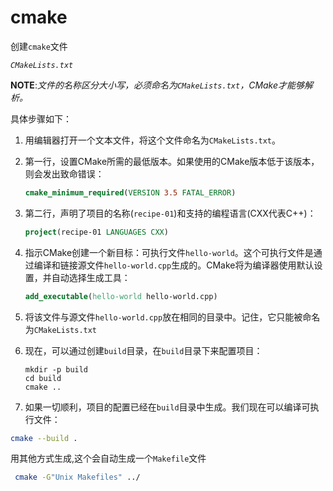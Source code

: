 # cmake

创建`cmake`文件

*`CMakeLists.txt`*

**NOTE**:*文件的名称区分大小写，必须命名为`CMakeLists.txt`，CMake才能够解析。*

具体步骤如下：

1. 用编辑器打开一个文本文件，将这个文件命名为`CMakeLists.txt`。

2. 第一行，设置CMake所需的最低版本。如果使用的CMake版本低于该版本，则会发出致命错误：

   ```cmake
   cmake_minimum_required(VERSION 3.5 FATAL_ERROR)
   ```

3. 第二行，声明了项目的名称(`recipe-01`)和支持的编程语言(CXX代表C++)：

   ```cmake
   project(recipe-01 LANGUAGES CXX)
   ```

4. 指示CMake创建一个新目标：可执行文件`hello-world`。这个可执行文件是通过编译和链接源文件`hello-world.cpp`生成的。CMake将为编译器使用默认设置，并自动选择生成工具：

   ```cmake
   add_executable(hello-world hello-world.cpp)
   ```

5. 将该文件与源文件`hello-world.cpp`放在相同的目录中。记住，它只能被命名为`CMakeLists.txt`

6. 现在，可以通过创建`build`目录，在`build`目录下来配置项目：

   ```shell
   mkdir -p build
   cd build
   cmake ..
   ```

7. 如果一切顺利，项目的配置已经在`build`目录中生成。我们现在可以编译可执行文件：

```sh
cmake --build .
```



用其他方式生成,这个会自动生成一个`Makefile`文件

```sh
 cmake -G"Unix Makefiles" ../
```

